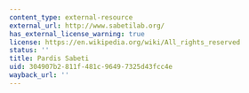 ```yaml
---
content_type: external-resource
external_url: http://www.sabetilab.org/
has_external_license_warning: true
license: https://en.wikipedia.org/wiki/All_rights_reserved
status: ''
title: Pardis Sabeti
uid: 304907b2-811f-481c-9649-7325d43fcc4e
wayback_url: ''
---
```

